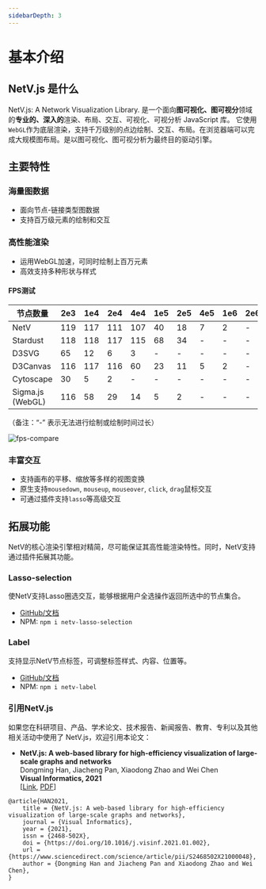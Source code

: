 ```yaml
---
sidebarDepth: 3
---
```

# 基本介绍

## NetV.js 是什么

NetV.js: A Network Visualization Library.
是一个面向**图可视化、图可视分**领域的**专业的、深入的**渲染、布局、交互、可视化、可视分析 JavaScript 库。
它使用`WebGL`作为底层渲染，支持千万级别的点边绘制、交互、布局。在浏览器端可以完成大规模图布局。是以图可视化、图可视分析为最终目的驱动引擎。

## 主要特性

### 海量图数据

* 面向节点-链接类型图数据
* 支持百万级元素的绘制和交互

### 高性能渲染

* 运用WebGL加速，可同时绘制上百万元素
* 高效支持多种形状与样式

#### FPS测试


| 节点数量 | 2e3 | 1e4 | 2e4 | 4e4 | 1e5 | 2e5 | 4e5 | 1e6 | 2e6 |
| --- | --- | --- | --- | --- | --- | --- | --- | --- | --- |
NetV |	119 |	117 |	111 |	107 |	40 |	18 |	7 |	2 | -
Stardust |	118	| 118 |	117 |	115 |	68 |	34 | - | - | -		
D3SVG |	65 |	12 |	6 |	3 | - | - | -	| - | -
D3Canvas |	116 |	117 |	116 |	60 |	23 |	11 |	5 |	2 | -
Cytoscape |	30 |	5 |	2			| - | - | -	| - | -	| -
Sigma.js (WebGL) |	116 |	58 |	29 |	14 |	5 |	2 | - | - | -

（备注：“-” 表示无法进行绘制或绘制时间过长）

<img :src="$withBase('/fps-compare-white.png')" alt="fps-compare">

### 丰富交互

* 支持画布的平移、缩放等多样的视图变换
* 原生支持`mousedown`, `mouseup`, `mouseover`, `click`, `drag`鼠标交互
* 可通过插件支持`lasso`等高级交互

## 拓展功能

NetV的核心渲染引擎相对精简，尽可能保证其高性能渲染特性。同时，NetV支持通过插件拓展其功能。

### Lasso-selection

使NetV支持Lasso圈选交互，能够根据用户全选操作返回所选中的节点集合。

* [GitHub/文档](https://github.com/ZJUVAG/NetV-lasso-selection)
* NPM: `npm i netv-lasso-selection`

### Label

支持显示NetV节点标签，可调整标签样式、内容、位置等。

* [GitHub/文档](https://github.com/ZJUVAG/NetV-label)
* NPM: `npm i netv-label`


### 引用NetV.js

如果您在科研项目、产品、学术论文、技术报告、新闻报告、教育、专利以及其他相关活动中使用了 NetV.js，欢迎引用本论文：

* **NetV.js: A web-based library for high-efficiency visualization of large-scale graphs and networks**  
    Dongming Han, Jiacheng Pan, Xiaodong Zhao and Wei Chen  
    **Visual Informatics, 2021**  
    [[Link](https://www.sciencedirect.com/science/article/pii/S2468502X21000048), [PDF](https://www.sciencedirect.com/science/article/pii/S2468502X21000048/pdfft?md5=e26957f0ca1bde3d2ecb06f2fe857519&pid=1-s2.0-S2468502X21000048-main.pdf)]

```
@article{HAN2021,
    title = {NetV.js: A web-based library for high-efficiency visualization of large-scale graphs and networks},
    journal = {Visual Informatics},
    year = {2021},
    issn = {2468-502X},
    doi = {https://doi.org/10.1016/j.visinf.2021.01.002},
    url = {https://www.sciencedirect.com/science/article/pii/S2468502X21000048},
    author = {Dongming Han and Jiacheng Pan and Xiaodong Zhao and Wei Chen},
}
```


<!-- ### 布局

-   多种图布局支持
-   服务器端计算 -->

<!-- ### 可视化

-   可视化组件

### 可视分析

-   可视分析套件 -->